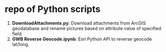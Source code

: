 # repo of Python scripts
1. **DownloadAttachments.py**: Download attachments from ArcGIS geodatabase and rename pictures based on attribute value of specified field.
2. **GWB Reverse Geocode.ipynb**: Esri Python API to reverse geocode lat/long.
